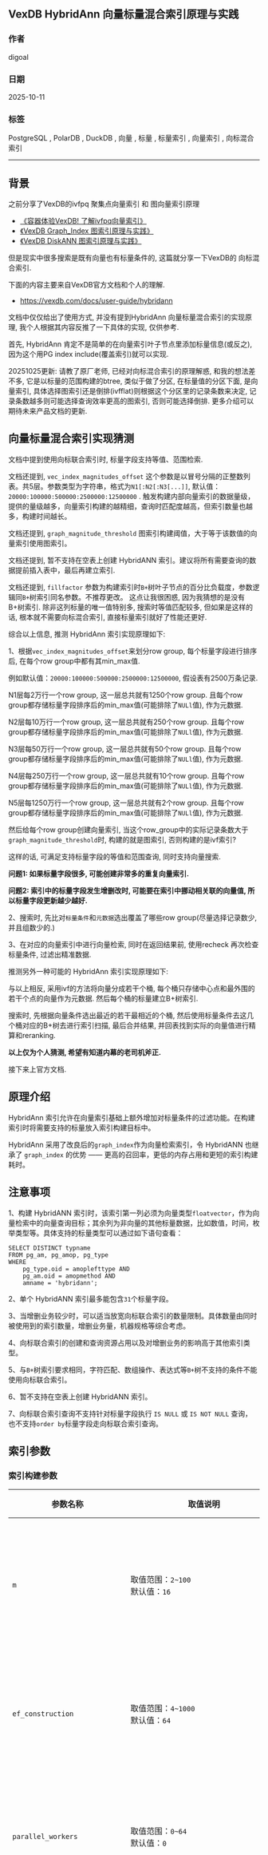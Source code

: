 ## VexDB HybridAnn 向量标量混合索引原理与实践      
                                          
### 作者                                          
digoal                                          
                                          
### 日期                                          
2025-10-11                                         
                                          
### 标签                                          
PostgreSQL , PolarDB , DuckDB , 向量 , 标量 , 标量索引 , 向量索引 , 向标混合索引                 
                                          
----                                          
                                          
## 背景      
之前分享了VexDB的ivfpq 聚集点向量索引 和 图向量索引原理    
- [《容器体验VexDB! 了解ivfpq向量索引》](../202509/20250925_07.md)         
- [《VexDB Graph_Index 图索引原理与实践》](../202510/20251011_04.md)       
- [《VexDB DiskANN 图索引原理与实践》](../202510/20251011_05.md)      
    
但是现实中很多搜索是既有向量也有标量条件的, 这篇就分享一下VexDB的 向标混合索引.    
  
下面的内容主要来自VexDB官方文档和个人的理解.    
- https://vexdb.com/docs/user-guide/hybridann  
  
文档中仅仅给出了使用方式, 并没有提到HybridAnn 向量标量混合索引的实现原理, 我个人根据其内容反推了一下具体的实现, 仅供参考.  
  
首先, HybridAnn 肯定不是简单的在向量索引叶子节点里添加标量信息(或反之), 因为这个用PG index include(覆盖索引)就可以实现.   
  
20251025更新: 请教了原厂老师, 已经对向标混合索引的原理解惑, 和我的想法差不多, 它是以标量的范围构建的btree, 类似于做了分区, 在标量值的分区下面, 是向量索引, 具体选择图索引还是倒排(ivfflat)则根据这个分区里的记录条数来决定, 记录条数越多则可能选择查询效率更高的图索引, 否则可能选择倒排.  更多介绍可以期待未来产品文档的更新.  
    
## 向量标量混合索引实现猜测   
文档中提到使用向标联合索引时, 标量字段支持等值、范围检索.    
  
文档还提到, `vec_index_magnitudes_offset` 这个参数是以冒号分隔的正整数列表。共5层。参数类型为字符串，格式为`N1[:N2[:N3[...]]`, 默认值：`20000:100000:500000:2500000:12500000` . 触发构建内部向量索引的数据量级，提供的量级越多，向量索引构建的越精细，查询时匹配度越高，但索引数量也越多，构建时间越长。   
  
文档还提到, `graph_magnitude_threshold` 图索引构建阈值，大于等于该数值的向量索引使用图索引。  
  
文档还提到, 暂不支持在空表上创建 HybridANN 索引。建议将所有需要查询的数据提前插入表中，最后再建立索引.   
  
文档还提到, `fillfactor` 参数为构建索引时`B+`树叶子节点的百分比负载度，参数逻辑同`B+`树索引同名参数。不推荐更改。 这点让我很困惑, 因为我猜想的是没有B+树索引. 除非这列标量的唯一值特别多, 搜索时等值匹配较多, 但如果是这样的话, 根本就不需要向标混合索引, 直接标量索引就好了性能还更好.    
  
综合以上信息, 推测 HybridAnn 索引实现原理如下:   
  
1、根据`vec_index_magnitudes_offset`来划分row group, 每个标量字段进行排序后, 在每个row group中都有其min_max值.    
  
例如默认值：`20000:100000:500000:2500000:12500000`,  假设表有2500万条记录.    
  
N1层每2万行一个row group, 这一层总共就有1250个row group. 且每个row group都存储标量字段排序后的min_max值(可能排除了`NULl`值), 作为元数据.    
  
N2层每10万行一个row group, 这一层总共就有250个row group. 且每个row group都存储标量字段排序后的min_max值(可能排除了`NULl`值), 作为元数据.    
  
N3层每50万行一个row group, 这一层总共就有50个row group. 且每个row group都存储标量字段排序后的min_max值(可能排除了`NULl`值), 作为元数据.    
  
N4层每250万行一个row group, 这一层总共就有10个row group. 且每个row group都存储标量字段排序后的min_max值(可能排除了`NULl`值), 作为元数据.    
  
N5层每1250万行一个row group, 这一层总共就有2个row group. 且每个row group都存储标量字段排序后的min_max值(可能排除了`NULl`值), 作为元数据.    
  
然后给每个row group创建向量索引, 当这个row_group中的实际记录条数大于`graph_magnitude_threshold`时, 构建的就是图索引, 否则构建的是ivf索引?     
  
这样的话, 可满足支持标量字段的等值和范围查询, 同时支持向量搜索.   
  
**问题1: 如果标量字段很多, 可能创建非常多的重复向量索引.**    
  
**问题2: 索引中的标量字段发生增删改时, 可能要在索引中挪动相关联的向量值, 所以标量字段更新越少越好.**    
  
2、搜索时, 先比对`标量条件`和`元数据`选出覆盖了哪些row group(尽量选择记录数少, 并且组数少的.)  
  
3、在对应的向量索引中进行向量检索, 同时在返回结果前, 使用recheck 再次检查标量条件, 过滤出精准数据.    
  
推测另外一种可能的 HybridAnn 索引实现原理如下:   
   
与以上相反, 采用ivf的方法将向量分成若干个桶, 每个桶只存储中心点和最外围的若干个点的向量作为元数据. 然后每个桶的标量建立B+树索引.  
   
搜索时, 先根据向量条件选出最近的若干最相近的个桶, 然后使用标量条件去这几个桶对应的B+树去进行索引扫描, 最后合并结果, 并回表找到实际的向量值进行精算和reranking.   
  
  
**以上仅为个人猜测, 希望有知道内幕的老司机斧正.**    
  
接下来上官方文档.   
  
## 原理介绍  
HybridAnn 索引允许在向量索引基础上额外增加对标量条件的过滤功能。在构建索引时将需要支持的标量放入索引构建目标中。  
  
HybridAnn 采用了改良后的`graph_index`作为向量检索索引，令 HybridANN 也继承了 `graph_index` 的优势 —— 更高的召回率，更低的内存占用和更短的索引构建耗时。  
  
## 注意事项  
1、构建 HybridANN 索引时，该索引第一列必须为向量类型`floatvector`，作为向量检索中的向量查询目标；其余列为非向量的其他标量数据，比如数值，时间，枚举类型等。具体支持的标量类型可以通过如下语句查看：  
```  
SELECT DISTINCT typname  
FROM pg_am, pg_amop, pg_type  
WHERE  
    pg_type.oid = amoplefttype AND  
    pg_am.oid = amopmethod AND  
    amname = 'hybridann';  
```  
  
2、单个 HybridANN 索引最多能包含`31`个标量字段。  
  
3、当增删业务较少时，可以适当放宽向标联合索引的数量限制。具体数量由同时被使用到的索引数量，增删业务量，机器规格等综合考虑。  
  
4、向标联合索引的创建和查询资源占用以及对增删业务的影响高于其他索引类型。  
  
5、与`B+`树索引要求相同，字符匹配、数组操作、表达式等`B+`树不支持的条件不能使用向标联合索引。  
  
6、暂不支持在空表上创建 HybridANN 索引。  
  
7、向标联合索引查询不支持针对标量字段执行 `IS NULL` 或 `IS NOT NULL` 查询， 也不支持`order by`标量字段走向标联合索引查询。  
  
## 索引参数  
### 索引构建参数  
参数名称	| 取值说明	| 参数描述  
---|---|---  
`m`	| 取值范围：`2~100` </br> 默认值：`16`	 | 每个顶点/节点与其最近邻居的最大连接数。  
`ef_construction`	| 取值范围：`4~1000` </br> 默认值：`64`	| 控制索引构建过程中使用的候选列表的大小。  
`parallel_workers`	| 取值范围：`0~64` </br> 默认值：`0`	| 并行构建参数，构建索引并行计算线程数。  
`fillfactor`	| 取值范围：`10~100` </br> 默认值：`90`	| 构建索引时`B+`树叶子节点的百分比负载度，参数逻辑同`B+`树索引同名参数。不推荐更改。  
`vec_index_magnitudes_offset`	| 取值范围：以冒号分隔的正整数列表。共5层。参数类型为字符串，格式为`N1[:N2[:N3[...]]`。 </br> 默认值：`20000:100000:500000:2500000:12500000` | 	会话级参数，触发构建内部向量索引的数据量级，提供的量级越多，向量索引构建的越精细，查询时匹配度越高，但索引数量也越多，构建时间越长。  
`graph_magnitude_threshold`	 | 取值范围：`1-10'000'000'000`。 </br> 默认值 `20000`	 | 图索引构建阈值，大于等于该数值的向量索引使用图索引。  
  
### 索引构建GUC参数  
参数名称	| 取值说明	| 参数描述  
---|---|---  
`max_vector_indexer_worker_threads`	| 取值范围：`2~64` </br> 默认值：`16`	| 实例级参数 `max_vector_indexer_worker_threads` 用于控制后台用于构建向量索引的线程数量上限。构建任务由系统自动调度分发，合理配置该参数可以有效加速大规模向量数据的索引构建过程。  
  
### 查询参数  
参数名称	| 取值说明	| 参数描述  
---|---|---  
`hnsw_ef_search` |	取值范围：`1~32767` </br> 默认值：`100`	| 会话级参数，表示索引搜索过程中将考虑的最大候选邻居数。数值越高召回越精确，检索越慢。</br> 实际生效值是`top-k`（查询的`limit n`）和`hnsw_ef_search`中更大的值。 ( **难道不是更小值吗?** )  
`hybrid_query_ivf_probes_factor` |	取值范围：`1~100` </br> 默认值：`3`	| 会话级参数。 </br> 该参数控制选择率小的查询搜索范围，调参逻辑等同于 `ivf_probes` ，根据召回率要求修改。  
`max_vector_indexer_query_threads`	| 取值范围：整型，`[0,256]` </br> 默认值：`0`，表示关闭向量并行检索。	| 同时进行向量检索的最大并行线程数。  
  
## 使用建议  
1、建议将所有需要查询的数据提前插入表中，最后再建立索引；如果决定先建立索引再导入数据，在数据导入完成后需要重建索引。  
  
2、当需要提升索引构建速度， 可以适当增大 `parallel_workers`，建议设置为机器 `CPU` 核数的 `75%`，最大值 `64`。  
  
3、当需要提升召回率时， 可适当增大 `ef_search` 和 `hybrid_query_ivf_probes_factor`，参数越大则召回率越高，查询变慢。  
  
4、当前标量支持条件与系统默认索引 `B+` 树一致。  
  
5、使用 `explain` 语句确定语句是否使用向标混合索引以及预计的具体执行。  
  
## 使用示例  
1、数据准备：创建用于生成随机向量的函数。  
```  
CREATE OR REPLACE FUNCTION random_array(dim integer,min_value int, max_value int)  
RETURNS text  
AS $$  
SELECT REGEXP_REPLACE(REGEXP_REPLACE(array_agg(round(random()* (max_value - min_value + 1) + min_value,3))::text,'{','['),'}',']')  
FROM generate_series(1, dim);  
$$  
LANGUAGE SQL  
VOLATILE  
COST 1;  
```  
  
2、创建测试表并插入数据。  
```  
DROP TABLE t_1194690;  
CREATE TABLE t_1194690(id BIGINT, v floatVECTOR(15));  
INSERT INTO t_1194690 SELECT i, random_array(15,1,3)::floatvector(15) FROM generate_series(1, 10000) AS i;  
```  
  
3、创建索引。注意把需要用到的标量放入索引创建内容中， **将向量字段排在第一位** 。  
  
根据查询需求选择匹配的向量操作符创建对应索引.   
  
- 按余弦距离构建索引，使用B+树挂载向量索引实现：  
```  
CREATE INDEX idx_1194690a ON t_1194690 USING hybridann(v floatvector_cosine_ops, id) WITH (parallel_workers=5);  
```  
  
- 按欧几里得距离构建索引，使用混合图索引实现（WITH设置参数也可省略，此时为默认值）：  
```  
CREATE INDEX idx_1194690b ON t_1194690 USING hybridann(v floatvector_l2_ops, id) WITH (parallel_workers=5);  
```  
  
4、设置查询参数（可选）。  
```  
set ef_search=10;  
set hybrid_query_ivf_probes_factor = 3;  
```  
  
- 向量标量混合检索：带有标量条件的余弦距离排序。  
```  
SELECT * FROM t_1194690 WHERE id BETWEEN 5000 AND 6000   
ORDER BY v <=> '[1.0,1.0,1.0,1.0,1.0,1.0,1.0,1.0,1.0,1.0,1.0,1.0,1.0,1.0,1.0]'::floatvector  
LIMIT 10;  
```  
  
- 向量标量混合检索：带有标量条件的欧几里得距离排序。  
```  
SELECT * FROM t_1194690 WHERE id BETWEEN 2000 AND 4000  
ORDER BY v <-> '[1.0,1.0,1.0,1.0,1.0,1.0,1.0,1.0,1.0,1.0,1.0,1.0,1.0,1.0,1.0]'::floatvector  
LIMIT 10;  
```  
  
        
#### [期望 PostgreSQL|开源PolarDB 增加什么功能?](https://github.com/digoal/blog/issues/76 "269ac3d1c492e938c0191101c7238216")
  
  
#### [PolarDB 开源数据库](https://openpolardb.com/home "57258f76c37864c6e6d23383d05714ea")
  
  
#### [PolarDB 学习图谱](https://www.aliyun.com/database/openpolardb/activity "8642f60e04ed0c814bf9cb9677976bd4")
  
  
#### [PostgreSQL 解决方案集合](../201706/20170601_02.md "40cff096e9ed7122c512b35d8561d9c8")
  
  
#### [德哥 / digoal's Github - 公益是一辈子的事.](https://github.com/digoal/blog/blob/master/README.md "22709685feb7cab07d30f30387f0a9ae")
  
  
#### [About 德哥](https://github.com/digoal/blog/blob/master/me/readme.md "a37735981e7704886ffd590565582dd0")
  
  
![digoal's wechat](../pic/digoal_weixin.jpg "f7ad92eeba24523fd47a6e1a0e691b59")
  
